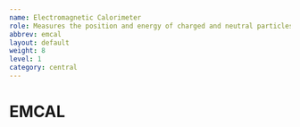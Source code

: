 ```yaml
---
name: Electromagnetic Calorimeter
role: Measures the position and energy of charged and neutral particles. Identifies photons and charged particles.
abbrev: emcal
layout: default
weight: 8
level: 1
category: central
---
```

# EMCAL
